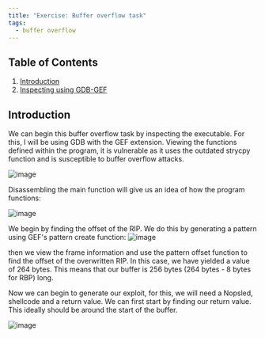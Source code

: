 ```yaml
---
title: "Exercise: Buffer overflow task"
tags:
  - buffer overflow
---
```

## Table of Contents

1. [Introduction](#introduction)
2. [Inspecting using GDB-GEF](#Nmap_Scan_Results)

## Introduction

We can begin this buffer overflow task by inspecting the executable. For this, I will be using GDB with the GEF extension. Viewing the functions defined within the program, it is vulnerable as it uses the outdated strycpy function and is susceptible to buffer overflow attacks.

![image](https://github.com/user-attachments/assets/8e6e163e-af5b-4078-937e-446ebb14f79a)

Disassembling the main function will give us an idea of how the program functions:

![image](https://github.com/user-attachments/assets/d94915eb-6032-4ae9-9c9f-07d613598115)

We begin by finding the offset of the RIP. We do this by generating a pattern using GEF's pattern create function:
![image](https://github.com/user-attachments/assets/d9ffd409-6f84-47c7-b655-558e46314a2d)

then we view the frame information and use the pattern offset function to find the offset of the overwritten RIP.
In this case, we have yielded a value of 264 bytes. This means that our buffer is 256 bytes (264 bytes - 8 bytes for RBP) long.

Now we can begin to generate our exploit, for this, we will need a Nopsled, shellcode and a return value. We can first start by finding our return value. This ideally should be around the start of the buffer. 

![image](https://github.com/user-attachments/assets/1ca8e842-0d90-4a67-afd2-18b90abbf8bb)
